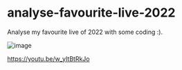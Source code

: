 # analyse-favourite-live-2022

Analyse my favourite live of 2022 with some coding :). 

![image](https://user-images.githubusercontent.com/95064358/179173189-8df4bd9a-1a86-4e3d-9aa5-2609949b6b01.png)

https://youtu.be/w_yItBtRkJo
